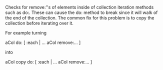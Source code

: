 Checks for remove:''s of elements inside of collection iteration methods such as do:. These can cause the do: method to break since it will walk of the end of the collection. The common fix for this problem is to copy the collection before iterating over it.For example turningaCol do: [ :each |  ... aCol remove:... ]into aCol copy do: [ :each |  ... aCol remove:... ]